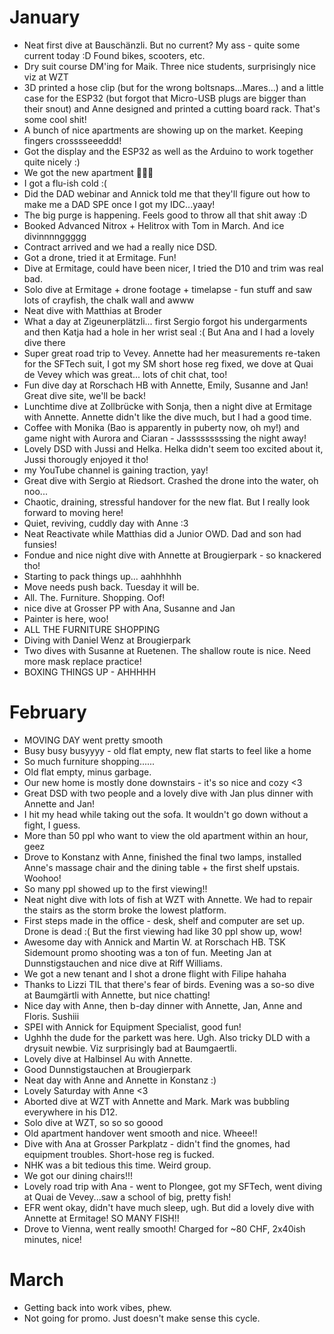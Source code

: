 # January

- Neat first dive at Bauschänzli. But no current? My ass - quite some current today :D Found bikes, scooters, etc.
- Dry suit course DM'ing for Maik. Three nice students, surprisingly nice viz at WZT
- 3D printed a hose clip (but for the wrong boltsnaps...Mares...) and a little case for the ESP32 (but forgot that Micro-USB plugs are bigger than their snout) and Anne designed and printed a cutting board rack. That's some cool shit!
- A bunch of nice apartments are showing up on the market. Keeping fingers crosssseeeddd!
- Got the display and the ESP32 as well as the Arduino to work together quite nicely :)
- We got the new apartment 🥳🥳🥳
- I got a flu-ish cold :(
- Did the DAD webinar and Annick told me that they'll figure out how to make me a DAD SPE once I got my IDC...yaay!
- The big purge is happening. Feels good to throw all that shit away :D
- Booked Advanced Nitrox + Helitrox with Tom in March. And ice divinnnnggggg
- Contract arrived and we had a really nice DSD. 
- Got a drone, tried it at Ermitage. Fun! 
- Dive at Ermitage, could have been nicer, I tried the D10 and trim was real bad. 
- Solo dive at Ermitage + drone footage + timelapse - fun stuff and saw lots of crayfish, the chalk wall and awww
- Neat dive with Matthias at Broder
- What a day at Zigeunerplätzli... first Sergio forgot his undergarments and then Katja had a hole in her wrist seal :( But Ana and I had a lovely dive there
- Super great road trip to Vevey. Annette had her measurements re-taken for the SFTech suit, I got my SM short hose reg fixed, we dove at Quai de Vevey which was great... lots of chit chat, too!
- Fun dive day at Rorschach HB with Annette, Emily, Susanne and Jan! Great dive site, we'll be back!
- Lunchtime dive at Zollbrücke with Sonja, then a night dive at Ermitage with Annette. Annette didn't like the dive much, but I had a good time.
- Coffee with Monika (Bao is apparently in puberty now, oh my!) and game night with Aurora and Ciaran - Jasssssssssing the night away!
- Lovely DSD with Jussi and Helka. Helka didn't seem too excited about it, Jussi thorougly enjoyed it tho!
- my YouTube channel is gaining traction, yay! 
- Great dive with Sergio at Riedsort. Crashed the drone into the water, oh noo...
- Chaotic, draining, stressful handover for the new flat. But I really look forward to moving here!
- Quiet, reviving, cuddly day with Anne :3
- Neat Reactivate while Matthias did a Junior OWD. Dad and son had funsies!
- Fondue and nice night dive with Annette at Brougierpark - so knackered tho!
- Starting to pack things up... aahhhhhh
- Move needs push back. Tuesday it will be. 
- All. The. Furniture. Shopping. Oof! 
- nice dive at Grosser PP with Ana, Susanne and Jan 
- Painter is here, woo!
- ALL THE FURNITURE SHOPPING
- Diving with Daniel Wenz at Brougierpark
- Two dives with Susanne at Ruetenen. The shallow route is nice. Need more mask replace practice!
- BOXING THINGS UP - AHHHHH

# February

- MOVING DAY went pretty smooth
- Busy busy busyyyy - old flat empty, new flat starts to feel like a home
- So much furniture shopping......
- Old flat empty, minus garbage.
- Our new home is mostly done downstairs - it's so nice and cozy <3
- Great DSD with two people and a lovely dive with Jan plus dinner with Annette and Jan!
- I hit my head while taking out the sofa. It wouldn't go down without a fight, I guess.
- More than 50 ppl who want to view the old apartment within an hour, geez
- Drove to Konstanz with Anne, finished the final two lamps, installed Anne's massage chair and the dining table + the first shelf upstais. Woohoo!
- So many ppl showed up to the first viewing!!
- Neat night dive with lots of fish at WZT with Annette. We had to repair the stairs as the storm broke the lowest platform.
- First steps made in the office - desk, shelf and computer are set up. Drone is dead :( But the first viewing had like 30 ppl show up, wow!
- Awesome day with Annick and Martin W. at Rorschach HB. TSK Sidemount promo shooting was a ton of fun. Meeting Jan at Dunnstigstauchen and nice dive at Riff Williams.
- We got a new tenant and I shot a drone flight with Filipe hahaha
- Thanks to Lizzi TIL that there's fear of birds. Evening was a so-so dive at Baumgärtli with Annette, but nice chatting!
- Nice day with Anne, then b-day dinner with Annette, Jan, Anne and Floris. Sushiii
- SPEI with Annick for Equipment Specialist, good fun!
- Ughhh the dude for the parkett was here. Ugh. Also tricky DLD with a drysuit newbie. Viz surprisingly bad at Baumgaertli.
- Lovely dive at Halbinsel Au with Annette.
- Good Dunnstigstauchen at Brougierpark
- Neat day with Anne and Annette in Konstanz :)
- Lovely Saturday with Anne <3
- Aborted dive at WZT with Annette and Mark. Mark was bubbling everywhere in his D12.
- Solo dive at WZT, so so so goood
- Old apartment handover went smooth and nice. Wheee!!
- Dive with Ana at Grosser Parkplatz - didn't find the gnomes, had equipment troubles. Short-hose reg is fucked.
- NHK was a bit tedious this time. Weird group.
- We got our dining chairs!!!
- Lovely road trip with Ana - went to Plongee, got my SFTech, went diving at Quai de Vevey...saw a school of big, pretty fish!
- EFR went okay, didn't have much sleep, ugh. But did a lovely dive with Annette at Ermitage! SO MANY FISH!!
- Drove to Vienna, went really smooth! Charged for ~80 CHF, 2x40ish minutes, nice!

# March

- Getting back into work vibes, phew.
- Not going for promo. Just doesn't make sense this cycle.
